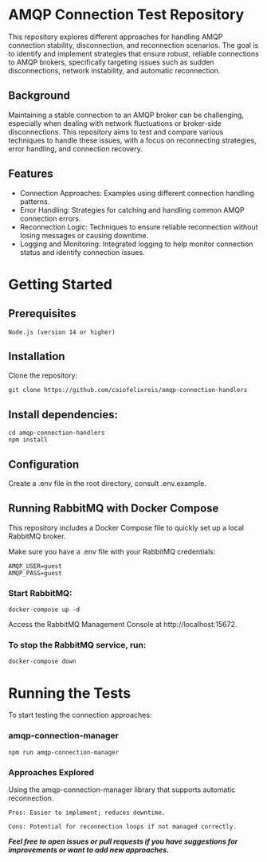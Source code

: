 # AMQP Connection Test Repository

This repository explores different approaches for handling AMQP connection stability, disconnection, and reconnection scenarios. The goal is to identify and implement strategies that ensure robust, reliable connections to AMQP brokers, specifically targeting issues such as sudden disconnections, network instability, and automatic reconnection.

## Background

Maintaining a stable connection to an AMQP broker can be challenging, especially when dealing with network fluctuations or broker-side disconnections. This repository aims to test and compare various techniques to handle these issues, with a focus on reconnecting strategies, error handling, and connection recovery.

## Features

+ Connection Approaches: Examples using different connection handling patterns.
+ Error Handling: Strategies for catching and handling common AMQP connection errors.
+ Reconnection Logic: Techniques to ensure reliable reconnection without losing messages or causing downtime.
+ Logging and Monitoring: Integrated logging to help monitor connection status and identify connection issues.

# Getting Started

## Prerequisites

    Node.js (version 14 or higher)    

## Installation

Clone the repository:

    git clone https://github.com/caiofelixreis/amqp-connection-handlers

## Install dependencies:

    cd amqp-connection-handlers
    npm install

## Configuration

Create a .env file in the root directory, consult .env.example.

## Running RabbitMQ with Docker Compose

This repository includes a Docker Compose file to quickly set up a local RabbitMQ broker.

Make sure you have a .env file with your RabbitMQ credentials:

    AMQP_USER=guest
    AMQP_PASS=guest

### Start RabbitMQ:

    docker-compose up -d

Access the RabbitMQ Management Console at http://localhost:15672.

### To stop the RabbitMQ service, run:

    docker-compose down

# Running the Tests

To start testing the connection approaches:

### amqp-connection-manager
`npm run amqp-connection-manager`

### Approaches Explored

Using the amqp-connection-manager library that supports automatic reconnection.
    
    Pros: Easier to implement; reduces downtime.
    
    Cons: Potential for reconnection loops if not managed correctly.

___Feel free to open issues or pull requests if you have suggestions for improvements or want to add new approaches.___